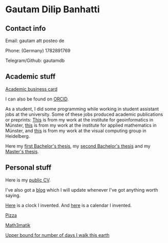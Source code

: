 # Gautam Dilip Banhatti

## Contact info

Email: gautam att posteo de

Phone: (Germany) 1782891769

Telegram/Github: gautamdb

## Academic stuff

[Academic business card](https://sites.google.com/view/gautam-banhatti-work)

I can also be found on [ORCID](https://orcid.org/0000-0002-8668-310X).

As a student, I did some programming while working in student assistant jobs at the university. Some of these jobs produced academic publications or preprints: [This](https://ris.utwente.nl/ws/portalfiles/portal/30050558/Scheider2017exploratory.pdf) is from my work at the institute for geoinformatics in Münster, [this](https://arxiv.org/abs/1702.06309) is from my work at the institute for applied mathematics in Münster, and [this](https://jexpmath.org/index.php/jem/article/view/Vol-1Issue-1Paper-1/Vol-1Issue-1Paper-1) is from my work at the visual computing group in Heidelberg.

Here my [first Bachelor's thesis](https://www.mathi.uni-heidelberg.de/~geodyn/teaching/Theses/BA_2016_Gautam%20Dilip%20Banhatti%20(Albers).pdf), my [second Bachelor's thesis](docs/bachelorarbeitPhysik_reduced_filesize.pdf) and my [Master's thesis](https://www.mathi.uni-heidelberg.de/~geodyn/teaching/Theses/MA_2020_Gautam%20Dilip%20Banhatti%20(Albers).pdf).

## Personal stuff

Here is my [public CV](docs/publicCV.pdf).

I've also got a [blog](blog) which I will update whenever I've got anything worth saying.

[Here](timekeeping/watchface.html) is a clock I invented. And [here](timekeeping/Kalender-Jahr-3.pdf) is a calendar I invented.

[Pizza](images/pizza.png)

[Math3matik](math3matik)

[Upper bound for number of days I walk this earth](https://www.wolframalpha.com/input?i=%28number+of+days+until+17.12.2113%29%2F%281+day%29)

